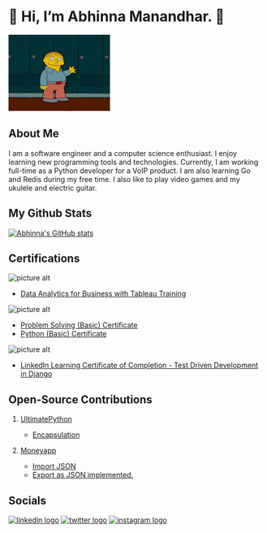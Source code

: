 # 👋 Hi, I’m Abhinna Manandhar. 👋

<img src="./images/hello.gif" alt="Hello" width="200"/>

## About Me

I am a software engineer and a computer science enthusiast.
I enjoy learning new programming tools and technologies.
Currently, I am working full-time as a Python developer for a VoIP product.
I am also learning Go and Redis during my free time.
I also like to play video games and my ukulele and electric guitar.

## My Github Stats

[![Abhinna's GitHub stats](https://github-readme-stats.vercel.app/api?username=abhinna1&count_private=true&theme=radical)](https://github.com/abhinna1)

## Certifications

<!-- Tableau -->
![picture alt](https://img.shields.io/badge/Tableau-E97627?style=for-the-badge&logo=Tableau&logoColor=white "Tableau")

* [Data Analytics for Business with Tableau Training](https://schoolworkspro.com/certificate/640a1834ba069cec1a0079dd)

<!-- HackerRank -->
![picture alt](https://img.shields.io/badge/-Hackerrank-2EC866?style=for-the-badge&logo=HackerRank&logoColor=white "HackerRank")

* [Problem Solving (Basic) Certificate](https://www.hackerrank.com/certificates/0231578e58ec)
* [Python (Basic) Certificate](https://www.hackerrank.com/certificates/2e1cb76cdace)

<!-- Linkedin -->
![picture alt](https://img.shields.io/badge/LinkedIn-0077B5?style=for-the-badge&logo=linkedin&logoColor=white "Linkedin")

* [LinkedIn Learning Certificate of Completion - Test Driven Development in Django](https://www.linkedin.com/learning/certificates/1d0a12e14fac721c22fe65a50127d75910e0b8196976bc449a13b2ba08baebdb?u=2039756)

## Open-Source Contributions

1. [UltimatePython](https://github.com/huangsam/ultimate-python)
    * [Encapsulation](https://github.com/huangsam/ultimate-python/pull/79)

2. [Moneyapp](https://github.com/iokiwi/moneyapp)
    * [Import JSON](https://github.com/iokiwi/moneyapp/pull/51)
    * [Export as JSON implemented.](https://github.com/iokiwi/moneyapp/pull/44)

## Socials

[![linkedin logo](https://img.shields.io/badge/LinkedIn-0077B5?style=for-the-badge&logo=linkedin&logoColor=white)](https://www.linkedin.com/in/abhinna-/)<!-- linkedin -->
[![twitter logo](https://img.shields.io/badge/Twitter-1DA1F2?style=for-the-badge&logo=twitter&logoColor=white>)](https://twitter.com/AbhinnaMdr)<!-- twitter -->
[![instagram logo](https://img.shields.io/badge/Instagram-E4405F?style=for-the-badge&logo=instagram&logoColor=white>)](https://www.instagram.com/abhinna.zip/)<!-- instagram -->

